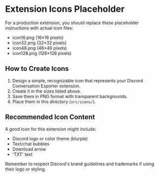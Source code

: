 # Extension Icons Placeholder

For a production extension, you should replace these placeholder instructions with actual icon files:

- icon16.png (16×16 pixels)
- icon32.png (32×32 pixels)
- icon48.png (48×48 pixels)
- icon128.png (128×128 pixels)

## How to Create Icons

1. Design a simple, recognizable icon that represents your Discord Conversation Exporter extension.
2. Create it in the sizes listed above.
3. Save them in PNG format with transparent backgrounds.
4. Place them in this directory (`src/icons/`).

## Recommended Icon Content

A good icon for this extension might include:

- Discord logo or color theme (blurple)
- Text/chat bubbles
- Download arrow
- 'TXT' text

Remember to respect Discord's brand guidelines and trademarks if using their logo or styling.
